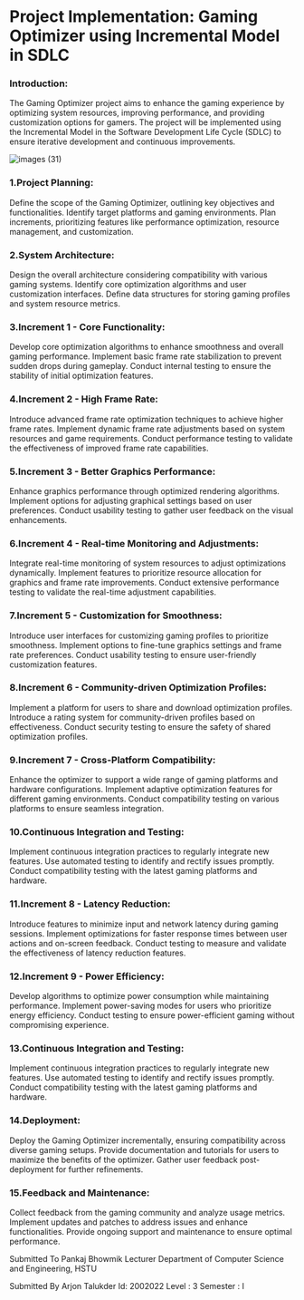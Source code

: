# Project Implementation: Gaming Optimizer using Incremental Model in SDLC

### Introduction:

The Gaming Optimizer project aims to enhance the gaming experience by optimizing system resources, improving performance, and providing customization options for gamers. The project will be implemented using the Incremental Model in the Software Development Life Cycle (SDLC) to ensure iterative development and continuous improvements.

![images (31)](https://github.com/Arjon22/SDLC-PROJECT-/assets/157396852/9a030b4e-854f-4fbd-88c8-1ebdd7e90930)



### 1.Project Planning:

Define the scope of the Gaming Optimizer, outlining key objectives and functionalities.
Identify target platforms and gaming environments.
Plan increments, prioritizing features like performance optimization, resource management, and customization.

### 2.System Architecture:

Design the overall architecture considering compatibility with various gaming systems.
Identify core optimization algorithms and user customization interfaces.
Define data structures for storing gaming profiles and system resource metrics.

### 3.Increment 1 - Core Functionality:

Develop core optimization algorithms to enhance smoothness and overall gaming performance.
Implement basic frame rate stabilization to prevent sudden drops during gameplay.
Conduct internal testing to ensure the stability of initial optimization features.
### 4.Increment 2 - High Frame Rate:

Introduce advanced frame rate optimization techniques to achieve higher frame rates.
Implement dynamic frame rate adjustments based on system resources and game requirements.
Conduct performance testing to validate the effectiveness of improved frame rate capabilities.
### 5.Increment 3 - Better Graphics Performance:

Enhance graphics performance through optimized rendering algorithms.
Implement options for adjusting graphical settings based on user preferences.
Conduct usability testing to gather user feedback on the visual enhancements.
### 6.Increment 4 - Real-time Monitoring and Adjustments:

Integrate real-time monitoring of system resources to adjust optimizations dynamically.
Implement features to prioritize resource allocation for graphics and frame rate improvements.
Conduct extensive performance testing to validate the real-time adjustment capabilities.
### 7.Increment 5 - Customization for Smoothness:

Introduce user interfaces for customizing gaming profiles to prioritize smoothness.
Implement options to fine-tune graphics settings and frame rate preferences.
Conduct usability testing to ensure user-friendly customization features.
### 8.Increment 6 - Community-driven Optimization Profiles:

Implement a platform for users to share and download optimization profiles.
Introduce a rating system for community-driven profiles based on effectiveness.
Conduct security testing to ensure the safety of shared optimization profiles.
### 9.Increment 7 - Cross-Platform Compatibility:

Enhance the optimizer to support a wide range of gaming platforms and hardware configurations.
Implement adaptive optimization features for different gaming environments.
Conduct compatibility testing on various platforms to ensure seamless integration.
### 10.Continuous Integration and Testing:

Implement continuous integration practices to regularly integrate new features.
Use automated testing to identify and rectify issues promptly.
Conduct compatibility testing with the latest gaming platforms and hardware.
### 11.Increment 8 - Latency Reduction:
Introduce features to minimize input and network latency during gaming sessions.
Implement optimizations for faster response times between user actions and on-screen feedback.
Conduct testing to measure and validate the effectiveness of latency reduction features.
### 12.Increment 9 - Power Efficiency:
Develop algorithms to optimize power consumption while maintaining performance.
Implement power-saving modes for users who prioritize energy efficiency.
Conduct testing to ensure power-efficient gaming without compromising experience.

### 13.Continuous Integration and Testing:
Implement continuous integration practices to regularly integrate new features.
Use automated testing to identify and rectify issues promptly.
Conduct compatibility testing with the latest gaming platforms and hardware.
### 14.Deployment:
Deploy the Gaming Optimizer incrementally, ensuring compatibility across diverse gaming setups.
Provide documentation and tutorials for users to maximize the benefits of the optimizer.
Gather user feedback post-deployment for further refinements.
### 15.Feedback and Maintenance:
Collect feedback from the gaming community and analyze usage metrics.
Implement updates and patches to address issues and enhance functionalities.
Provide ongoing support and maintenance to ensure optimal performance.

Submitted To
Pankaj Bhowmik
Lecturer
Department of Computer Science and Engineering, HSTU

Submitted By
Arjon Talukder 
Id: 2002022 
Level : 3 Semester : I
